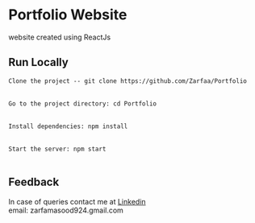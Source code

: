 # Portfolio Website
website created using ReactJs

## Run Locally

`Clone the project -- git clone https://github.com/Zarfaa/Portfolio`<br><br>

`Go to the project directory: cd Portfolio`<br><br>

`Install dependencies: npm install`<br><br>

`Start the server: npm start`<br><br>

 ## Feedback
 In case of queries contact me at 
 [Linkedin](https://www.linkedin.com/in/zarfa-masood/)<br>
  email: zarfamasood924.gmail.com
 
